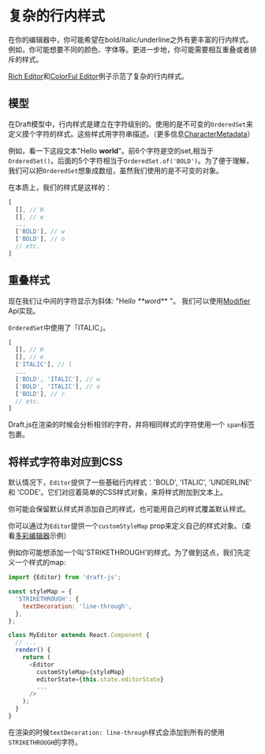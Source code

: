 # 复杂的行内样式

在你的编辑器中，你可能希望在bold/italic/underline之外有更丰富的行内样式。例如，你可能想要不同的颜色、字体等。更进一步地，你可能需要相互重叠或者排斥的样式。

[Rich Editor](http://github.com/facebook/draft-js/tree/master/examples/draft-0-10-0/rich)和[ColorFul Editor](http://github.com/facebook/draft-js/tree/master/examples/draft-0-10-0/color)例子示范了复杂的行内样式。

## 模型

在Draft模型中，行内样式是建立在字符级别的。使用的是不可变的`OrderedSet`来定义摸个字符的样式。这些样式用字符串描述。（更多信息[CharacterMetadata](api-reference/charactermetadata.md)）

例如，看一下这段文本"Hello **world**"。前6个字符是空的set,相当于`OrderedSet()`。后面的5个字符相当于`OrderedSet.of('BOLD')`。为了便于理解，我们可以把`OrderedSet`想象成数组，虽然我们使用的是不可变的对象。

在本质上，我们的样式是这样的：

```javascript
[
  [], // H
  [], // e
  ...
  ['BOLD'], // w
  ['BOLD'], // o
  // etc.
]
```

## 重叠样式

现在我们让中间的字符显示为斜体: "He*llo **wo*rd** "。 我们可以使用[Modifier](api-reference/modifier.md) Api实现。

`OrderedSet`中使用了「ITALIC」。

```javascript
[
  [], // H
  [], // e
  ['ITALIC'], // l
  ...
  ['BOLD', 'ITALIC'], // w
  ['BOLD', 'ITALIC'], // o
  ['BOLD'], // r
  // etc.
]
```

Draft.js在渲染的时候会分析相邻的字符，并将相同样式的字符使用一个 `span`标签包裹。

## 将样式字符串对应到CSS

默认情况下，`Editor`提供了一些基础行内样式：'BOLD', 'ITALIC', 'UNDERLINE' 和 'CODE'。它们对应着简单的CSS样式对象，来将样式附加到文本上。

你可能会保留默认样式并添加自己的样式，也可能用自己的样式覆盖默认样式。

你可以通过为`Editor`提供一个`customStyleMap` prop来定义自己的样式对象。（查看[多彩编辑器](https://github.com/facebook/draft-js/tree/master/examples/draft-0-10-0/color)示例）

例如你可能想添加一个叫'STRIKETHROUGH'的样式。为了做到这点，我们先定义一个样式的map:

```javascript
import {Editor} from 'draft-js';

const styleMap = {
  'STRIKETHROUGH': {
    textDecoration: 'line-through',
  },
};

class MyEditor extends React.Component {
  // ...
  render() {
    return (
      <Editor
        customStyleMap={styleMap}
        editorState={this.state.editorState}
        ...
      />
    );
  }
}
```

在渲染的时候`textDecoration: line-through`样式会添加到所有的使用`STRIKETHROUGH`的字符。
